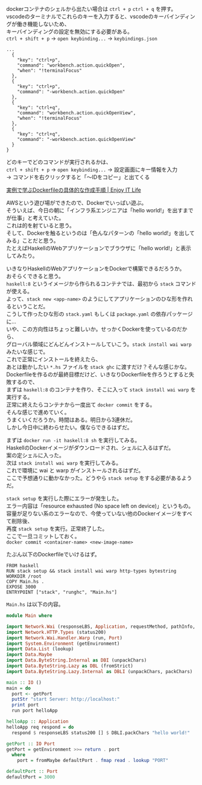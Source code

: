 dockerコンテナのシェルから出たい場合は `ctrl + p` `ctrl + q` を押す。  
vscodeのターミナルでこれらのキーを入力すると、vscodeのキーバインディングが働き機能しないため、  
キーバインディングの設定を無効にする必要がある。  
`ctrl + shift + p` → `open keybinding...` → `keybindings.json`

```
...
  {
    "key": "ctrl+p",
    "command": "workbench.action.quickOpen",
    "when": "!terminalFocus"
  },
  {
    "key": "ctrl+p",
    "command": "-workbench.action.quickOpen"
  },
  {
    "key": "ctrl+q",
    "command": "workbench.action.quickOpenView",
    "when": "!terminalFocus"
  },
  {
    "key": "ctrl+q",
    "command": "-workbench.action.quickOpenView"
  }
}
```

どのキーでどのコマンドが実行されるかは、  
`ctrl + shift + p` → `open keybinding...` → 設定画面にキー情報を入力  
→ コマンドを右クリックすると「～IDをコピー」と出てくる

[実例で学ぶDockerfileの具体的な作成手順 | Enjoy IT Life](https://nishinatoshiharu.com/how-to-create-dockerfile-with-erd/)

AWSという遊び場ができたので、Dockerでいっぱい遊ぶ。  
そういえば、今日の朝に「インフラ系エンジニアは「hello world!」を出すまでが仕事」と考えていた。  
これは的を射ていると思う。  
そして、Dockerを触るというのは「色んなパターンの「hello world!」を出してみる」ことだと思う。  
たとえばHaskellのWebアプリケーションでブラウザに「hello world!」と表示してみたり。  

いきなりHaskellのWebアプリケーションをDockerで構築できるだろうか。  
おそらくできると思う。  
`haskell:8` というイメージから作られるコンテナでは、最初から `stack` コマンドが使える。  
よって、`stack new <app-name>` のようにしてアプリケーションのひな形を作れるということだ。  
こうして作ったひな形の `stack.yaml` もしくは `package.yaml` の依存パッケージに…  
いや、この方向性はちょっと難しいか。せっかくDockerを使っているのだから、  
グローバル領域にどんどんインストールしていこう。`stack install wai warp` みたいな感じで。  
これで正常にインストールを終えたら、  
あとは動かしたい `*.hs` ファイルを `stack ghc` に渡すだけ？そんな感じかな。  
Dockerfileを作るのが最終目標だけど、いきなりDockerfileを作ろうとすると失敗するので、  
まずは `haskell:8` のコンテナを作り、そこに入って `stack install wai warp` を実行する。  
正常に終えたらコンテナから一度出て `docker commit` をする。  
そんな感じで進めていく。  
うまくいくだろうか。時間はある。明日から3連休だ。  
しかし今日中に終わらせたい。僕ならできるはずだ。

まずは `docker run -it haskell:8 sh` を実行してみる。  
HaskellのDockerイメージがダウンロードされ、シェルに入るはずだ。  
案の定シェルに入った。  
次は `stack install wai warp` を実行してみる。  
これで環境に wai と warp がインストールされるはずだ。  
ここで予想通りに動かなかった。どうやら `stack setup` をする必要があるようだ。  

`stack setup` を実行した際にエラーが発生した。  
エラー内容は「resource exhausted (No space left on device)」というもの。  
容量が足りない系のエラーなので、今使っていない他のDockerイメージをすべて削除後、  
再度 `stack setup` を実行。正常終了した。  
ここで一旦コミットしておく。  
`docker commit <container-name> <new-image-name>`  

たぶん以下のDockerfileでいけるはず。

```
FROM haskell
RUN stack setup && stack install wai warp http-types bytestring
WORKDIR /root
COPY Main.hs .
EXPOSE 3000
ENTRYPOINT ["stack", "runghc", "Main.hs"]
```

`Main.hs` は以下の内容。

```haskell
module Main where

import Network.Wai (responseLBS, Application, requestMethod, pathInfo, getRequestBodyChunk)
import Network.HTTP.Types (status200)
import Network.Wai.Handler.Warp (run, Port)
import System.Environment (getEnvironment)
import Data.List (lookup)
import Data.Maybe
import Data.ByteString.Internal as DBI (unpackChars)
import Data.ByteString.Lazy as DBL (fromStrict)
import Data.ByteString.Lazy.Internal as DBLI (unpackChars, packChars)

main :: IO ()
main = do
  port <- getPort
  putStr "start Server: http://localhost:"
  print port
  run port helloApp

helloApp :: Application
helloApp req respond = do
  respond $ responseLBS status200 [] $ DBLI.packChars "hello world!"

getPort :: IO Port
getPort = getEnvironment >>= return . port
  where
    port = fromMaybe defaultPort . fmap read . lookup "PORT"

defaultPort :: Port
defaultPort = 3000
```
